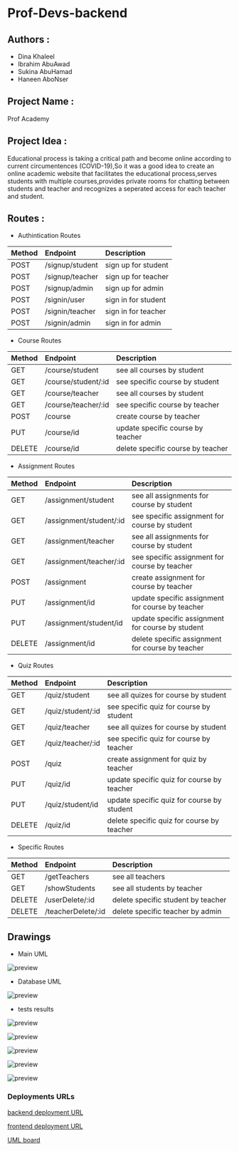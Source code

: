 # Prof-Devs-backend

## Authors :

- Dina Khaleel
- Ibrahim AbuAwad
- Sukina AbuHamad
- Haneen AboNser

## Project Name :

Prof Academy
## Project Idea : 

Educational process is taking a critical path and become online according to current circumentences (COVID-19),So it was a good idea to create an online academic website that facilitates the educational process,serves students with multiple courses,provides private rooms for chatting between students and teacher and recognizes a seperated access for each teacher and student.

## Routes :

- Authintication Routes

| Method      | Endpoint     | Description    |
| :----------- | :----------- | :----------- 
| POST      | /signup/student   | sign up for student   |
| POST      | /signup/teacher   | sign up for teacher   |
| POST      | /signup/admin   | sign up for admin   |
| POST      | /signin/user   | sign in for student   |
| POST      | /signin/teacher   | sign in for teacher   |
| POST      | /signin/admin   | sign in for admin   |

- Course Routes

| Method      | Endpoint     | Description    |
| :----------- | :----------- | :----------- 
| GET      | /course/student   | see all courses by student   |
| GET      | /course/student/:id   | see specific course by student   |
| GET      | /course/teacher  | see all courses by student   |
| GET      | /course/teacher/:id   | see specific course by teacher   |
| POST      | /course   | create course by teacher    |
| PUT      | /course/id   | update specific course by teacher   |
| DELETE      | /course/id   | delete specific course by teacher   |

- Assignment Routes

| Method      | Endpoint     | Description    |
| :----------- | :----------- | :----------- 
| GET      | /assignment/student   | see all assignments for course by student   |
| GET      | /assignment/student/:id   | see specific assignment for course by student   |
| GET      | /assignment/teacher  | see all assignments for course by student   |
| GET      | /assignment/teacher/:id   | see specific assignment for course by teacher   |
| POST      | /assignment   | create assignment for course by teacher    |
| PUT      | /assignment/id   | update specific assignment for course by teacher   |
| PUT      | /assignment/student/id   | update specific assignment for course by student   |
| DELETE      | /assignment/id   | delete specific assignment for course by teacher   |

- Quiz Routes

| Method      | Endpoint     | Description    |
| :----------- | :----------- | :----------- 
| GET      | /quiz/student   | see all quizes for course by student   |
| GET      | /quiz/student/:id   | see specific quiz for course by student   |
| GET      | /quiz/teacher  | see all quizes for course by student   |
| GET      | /quiz/teacher/:id   | see specific quiz for course by teacher   |
| POST      | /quiz   | create assignment for quiz by teacher    |
| PUT      | /quiz/id   | update specific quiz for course by teacher   |
| PUT      | /quiz/student/id   | update specific quiz for course by student   |
| DELETE      | /quiz/id   | delete specific quiz for course by teacher   |

- Specific Routes

| Method      | Endpoint     | Description    |
| :----------- | :----------- | :----------- 
| GET      | /getTeachers   | see all teachers   |
| GET      | /showStudents   | see all students by teacher   |
| DELETE      | /userDelete/:id   | delete specific student by teacher  |
| DELETE      | /teacherDelete/:id   | delete specific teacher by admin  |

## Drawings

-  Main UML

![preview](./assets/ProjectUML.jpg)

-  Database UML

![preview](./assets/databaseUmlNew.jpg)

-  tests results

![preview](./assets/testingAssignments.JPG)

![preview](./assets/testingQuiz.jpg)

![preview](./assets/courseTests.JPG)

![preview](./assets/authTests.JPG)

![preview](./assets/testinfAll.JPG)


### Deployments URLs

[backend deployment URL](https://profdev-academy.herokuapp.com)

[frontend deployment URL](https://profdev-academy.netlify.app)

[UML board](https://miro.com/app/board/o9J_l4XNJLo=/)

